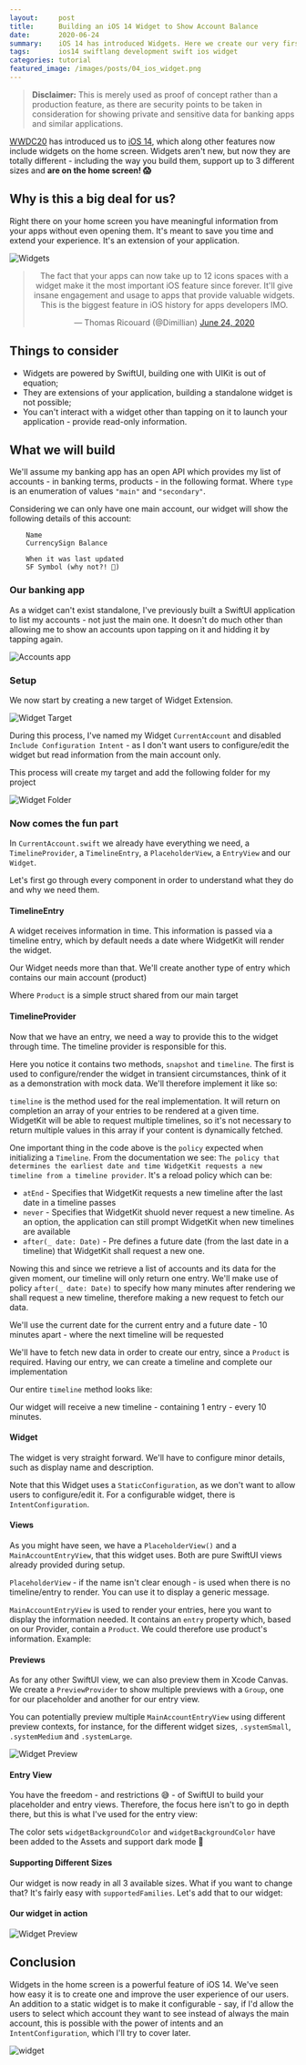 ```yaml
---
layout:     post
title:      Building an iOS 14 Widget to Show Account Balance
date:       2020-06-24
summary:    iOS 14 has introduced Widgets. Here we create our very first widget to show balance and details of a bank account.
tags: 		ios14 swiftlang development swift ios widget
categories: tutorial
featured_image: /images/posts/04_ios_widget.png
---
```


> **Disclaimer:** This is merely used as proof of concept rather than a production feature, as there are security points to be taken in consideration for showing private and sensitive data for banking apps and similar applications.

[WWDC20](https://developer.apple.com/wwdc20/) has introduced us to [iOS 14](https://www.apple.com/ios/ios-14-preview/), which along other features now include widgets on the home screen. Widgets aren't new, but now they are totally different - including the way you build them, support up to 3 different sizes and **are on the home screen! 😱**

## Why is this a big deal for us?

Right there on your home screen you have meaningful information from your apps without even opening them. It's meant to save you time and extend your experience. It's an extension of your application.

![Widgets](/images/posts/04_ios_widget_example.png)

<div align="center">
<blockquote class="twitter-tweet"><p lang="en" dir="ltr">The fact that your apps can now take up to 12 icons spaces with a widget make it the most important iOS feature since forever. It&#39;ll give insane engagement and usage to apps that provide valuable widgets. This is the biggest feature in iOS history for apps developers IMO.</p>&mdash; Thomas Ricouard (@Dimillian) <a href="https://twitter.com/Dimillian/status/1275776420686553089?ref_src=twsrc%5Etfw">June 24, 2020</a></blockquote> <script async src="https://platform.twitter.com/widgets.js" charset="utf-8"></script>
</div>

## Things to consider

* Widgets are powered by SwiftUI, building one with UIKit is out of equation;
* They are extensions of your application, building a standalone widget is not possible;
* You can't interact with a widget other than tapping on it to launch your application - provide read-only information.

## What we will build

We'll assume my banking app has an open API which provides my list of accounts - in banking terms, products - in the following format. Where `type` is an enumeration of values `"main"` and `"secondary"`.

<script src="https://gist.github.com/arthurpalves/873f10882d710e62d14562ef24963940.js"></script>

Considering we can only have one main account, our widget will show the following details of this account:

```
	Name
	CurrencySign Balance

	When it was last updated
	SF Symbol (why not?! 🙂)
```

### Our banking app

As a widget can't exist standalone, I've previously built a SwiftUI application to list my accounts - not just the main one. It doesn't do much other than allowing me to show an accounts upon tapping on it and hidding it by tapping again.

![Accounts app](/images/posts/04_ios_widget_app.gif)

### Setup

We now start by creating a new target of Widget Extension.

![Widget Target](/images/posts/04_ios_widget_new_target.png)

During this process, I've named my Widget `CurrentAccount` and disabled `Include Configuration Intent` - as I don't want users to configure/edit the widget but read information from the main account only.

This process will create my target and add the following folder for my project

![Widget Folder](/images/posts/04_ios_widget_folder.png)

### Now comes the fun part

In `CurrentAccount.swift` we already have everything we need, a `TimelineProvider`, a `TimelineEntry`, a `PlaceholderView`, a `EntryView` and our `Widget`.

Let's first go through every component in order to understand what they do and why we need them.

#### TimelineEntry

<script src="https://gist.github.com/arthurpalves/db94223877075ee8fa79fa90bffa3161.js"></script>

A widget receives information in time. This information is passed via a timeline entry, which by default needs a date where WidgetKit will render the widget.

Our Widget needs more than that. We'll create another type of entry which contains our main account (product)

<script src="https://gist.github.com/arthurpalves/db994081b8ca84d0aa91590b3038529f.js"></script>

Where `Product` is a simple struct shared from our main target

<script src="https://gist.github.com/arthurpalves/29dcb64ef89512baf6d578134db95174.js"></script>

#### TimelineProvider

Now that we have an entry, we need a way to provide this to the widget through time. The timeline provider is responsible for this.

<script src="https://gist.github.com/arthurpalves/1993f908023a6d50a297efc01eed0cb0.js"></script>

Here you notice it contains two methods, `snapshot` and `timeline`. The first is used to configure/render the widget in transient circumstances, think of it as a demonstration with mock data. We'll therefore implement it like so:

<script src="https://gist.github.com/arthurpalves/5e9f912d224cee638eea974c303c0a89.js"></script>

`timeline` is the method used for the real implementation. It will return on completion an array of your entries to be rendered at a given time. WidgetKit will be able to request multiple timelines, so it's not necessary to return multiple values in this array if your content is dynamically fetched.

<script src="https://gist.github.com/arthurpalves/3d4054897532f7148748c802cd41cbe4.js"></script>

One important thing in the code above is the `policy` expected when initializing a `Timeline`. From the documentation we see: `The policy that determines the earliest date and time WidgetKit requests a new timeline from a timeline provider`. It's a reload policy which can be:

* `atEnd` - Specifies that WidgetKit requests a new timeline after the last date in a timeline passes
* `never` - Specifies that WidgetKit shuold never request a new timeline. As an option, the application can still prompt WidgetKit when new timelines are available
* `after(_ date: Date)` - Pre defines a future date (from the last date in a timeline) that WidgetKit shall request a new one.

Nowing this and since we retrieve a list of accounts and its data for the given moment, our timeline will only return one entry. We'll make use of policy `after(_ date: Date)` to specify how many minutes after rendering we shall request a new timeline, therefore making a new request to fetch our data.

We'll use the current date for the current entry and a future date - 10 minutes apart - where the next timeline will be requested

<script src="https://gist.github.com/arthurpalves/c4d57a1284b28ee47d012174b06c5b80.js"></script>

We'll have to fetch new data in order to create our entry, since a `Product` is required. Having our entry, we can create a timeline and complete our implementation

<script src="https://gist.github.com/arthurpalves/6c244640c2e9def6e6060f76bb235eb0.js"></script>

Our entire `timeline` method looks like:

<script src="https://gist.github.com/arthurpalves/022e2b1d9e18c568cf3b681afc53ae00.js"></script>

Our widget will receive a new timeline - containing 1 entry - every 10 minutes.

#### Widget

The widget is very straight forward. We'll have to configure minor details, such as display name and description.

<script src="https://gist.github.com/arthurpalves/8c1682877a19d4364ee9c0917de03266.js"></script>

Note that this Widget uses a `StaticConfiguration`, as we don't want to allow users to configure/edit it. For a configurable widget, there is `IntentConfiguration`.

#### Views

As you might have seen, we have a `PlaceholderView()` and a `MainAccountEntryView`, that this widget uses. Both are pure SwiftUI views already provided during setup.

<script src="https://gist.github.com/arthurpalves/ef092f999ef088f5745bfc379f29d6fe.js"></script>

`PlaceholderView` - if the name isn't clear enough - is used when there is no timeline/entry to render. You can use it to display a generic message.

`MainAccountEntryView` is used to render your entries, here you want to display the information needed. It contains an `entry` property which, based on our Provider, contain a `Product`. We could therefore use product's information. Example:

<script src="https://gist.github.com/arthurpalves/198d8879002d1c5e677d290766a3fd15.js"></script>

#### Previews

As for any other SwiftUI view, we can also preview them in Xcode Canvas. We create a `PreviewProvider` to show multiple previews with a `Group`, one for our placeholder and another for our entry view.

<script src="https://gist.github.com/arthurpalves/92b90dc8d77e1e6c28b68c58fac8a448.js"></script>

You can potentially preview multiple `MainAccountEntryView` using different preview contexts, for instance, for the different widget sizes, `.systemSmall`, `.systemMedium` and `.systemLarge`.

![Widget Preview](/images/posts/04_ios_widget_preview.png)

#### Entry View

You have the freedom - and restrictions 😅 - of SwiftUI to build your placeholder and entry views. Therefore, the focus here isn't to go in depth there, but this is what I've used for the entry view:

<script src="https://gist.github.com/arthurpalves/8e68e9af101b2737516a87655e747fed.js"></script>

The color sets `widgetBackgroundColor` and `widgetBackgroundColor` have been added to the Assets and support dark mode 🌙

#### Supporting Different Sizes

Our widget is now ready in all 3 available sizes. What if you want to change that?
It's fairly easy with `supportedFamilies`. Let's add that to our widget:

<script src="https://gist.github.com/arthurpalves/063658004a8d04e5a7acfc8124fa2d1f.js"></script>


#### Our widget in action

![Widget Preview](/images/posts/04_ios_widget_demo.gif)

## Conclusion

Widgets in the home screen is a powerful feature of iOS 14. We've seen how easy it is to create one and improve the user experience of our users. An addition to a static widget is to make it configurable - say, if I'd allow the users to select which account they want to see instead of always the main account, this is possible with the power of intents and an `IntentConfiguration`, which I'll try to cover later.

![widget](/images/posts/04_ios_widget.png)

